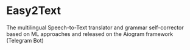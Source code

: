 # Easy2Text
The multilingual Speech-to-Text translator and grammar self-corrector based on ML approaches and released on the Aiogram framework (Telegram Bot)
